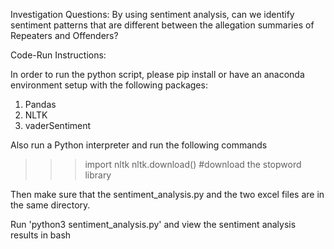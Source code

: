 Investigation Questions:
By using sentiment analysis, can we identify sentiment patterns that are different between the allegation summaries of Repeaters and Offenders?


Code-Run Instructions:

In order to run the python script, please pip install or have an anaconda environment setup with the following packages:

1. Pandas
2. NLTK
3. vaderSentiment

Also run a Python interpreter and run the following commands
>>> import nltk
>>> nltk.download() #download the stopword library


Then make sure that the sentiment_analysis.py and the two excel files are in the same directory.

Run 'python3 sentiment_analysis.py' and view the sentiment analysis results in bash




